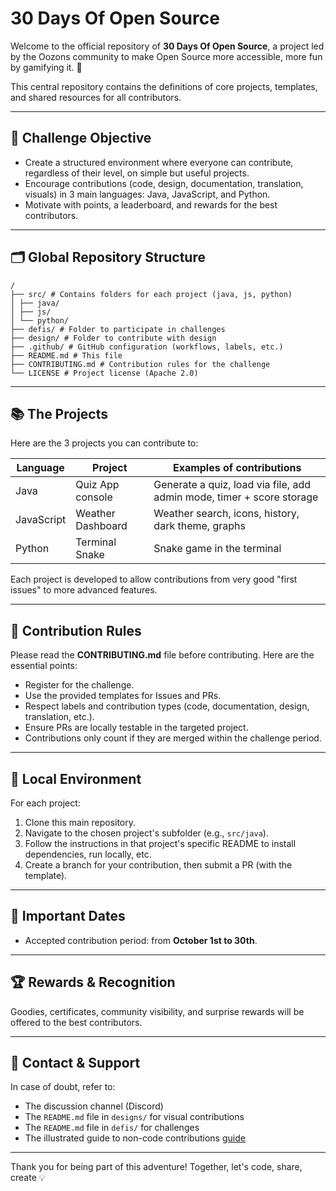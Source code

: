 # 30 Days Of Open Source

Welcome to the official repository of **30 Days Of Open Source**, a project led by the Oozons community to make Open Source more accessible, more fun by gamifying it. 👾

This central repository contains the definitions of core projects, templates, and shared resources for all contributors.

---

## 📌 Challenge Objective

- Create a structured environment where everyone can contribute, regardless of their level, on simple but useful projects.
- Encourage contributions (code, design, documentation, translation, visuals) in 3 main languages: Java, JavaScript, and Python.
- Motivate with points, a leaderboard, and rewards for the best contributors.

---

## 🗂 Global Repository Structure

```
/
├── src/ # Contains folders for each project (java, js, python)
│ ├── java/
│ ├── js/
│ └── python/
├── defis/ # Folder to participate in challenges
├── design/ # Folder to contribute with design
├── .github/ # GitHub configuration (workflows, labels, etc.)
├── README.md # This file
├── CONTRIBUTING.md # Contribution rules for the challenge
└── LICENSE # Project license (Apache 2.0)
```

---

## 📚 The Projects

Here are the 3 projects you can contribute to:

| Language   | Project           | Examples of contributions                                             |
| ---------- | ----------------- | --------------------------------------------------------------------- |
| Java       | Quiz App console  | Generate a quiz, load via file, add admin mode, timer + score storage |
| JavaScript | Weather Dashboard | Weather search, icons, history, dark theme, graphs                    |
| Python     | Terminal Snake    | Snake game in the terminal                                            |

Each project is developed to allow contributions from very good "first issues" to more advanced features.

---

## 📝 Contribution Rules

Please read the **CONTRIBUTING.md** file before contributing. Here are the essential points:

- Register for the challenge.
- Use the provided templates for Issues and PRs.
- Respect labels and contribution types (code, documentation, design, translation, etc.).
- Ensure PRs are locally testable in the targeted project.
- Contributions only count if they are merged within the challenge period.

---

## 🔧 Local Environment

For each project:

1. Clone this main repository.
2. Navigate to the chosen project's subfolder (e.g., `src/java`).
3. Follow the instructions in that project's specific README to install dependencies, run locally, etc.
4. Create a branch for your contribution, then submit a PR (with the template).

---

## 📅 Important Dates

- Accepted contribution period: from **October 1st to 30th**.

---

## 🏆 Rewards & Recognition

Goodies, certificates, community visibility, and surprise rewards will be offered to the best contributors.

---

## 💬 Contact & Support

In case of doubt, refer to:

- The discussion channel (Discord)
- The `README.md` file in `designs/` for visual contributions
- The `README.md` file in `defis/` for challenges
- The illustrated guide to non-code contributions [guide](https://30doos.oozons.com/tutorial)

---

Thank you for being part of this adventure! Together, let's code, share, create 💡
